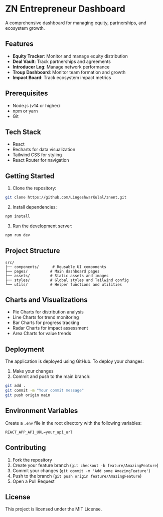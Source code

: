 # ZN Entrepreneur Dashboard

A comprehensive dashboard for managing equity, partnerships, and ecosystem growth.

## Features

- **Equity Tracker**: Monitor and manage equity distribution
- **Deal Vault**: Track partnerships and agreements
- **Introducer Log**: Manage network performance
- **Troup Dashboard**: Monitor team formation and growth
- **Impact Board**: Track ecosystem impact metrics

## Prerequisites

- Node.js (v14 or higher)
- npm or yarn
- Git

## Tech Stack

- React
- Recharts for data visualization
- Tailwind CSS for styling
- React Router for navigation

## Getting Started

1. Clone the repository:
```bash
git clone https://github.com/LingeshwarKulal/znent.git
```

2. Install dependencies:
```bash
npm install
```

3. Run the development server:
```bash
npm run dev
```

## Project Structure

```
src/
├── components/      # Reusable UI components
├── pages/          # Main dashboard pages
├── assets/         # Static assets and images
├── styles/         # Global styles and Tailwind config
└── utils/          # Helper functions and utilities
```

## Charts and Visualizations

- Pie Charts for distribution analysis
- Line Charts for trend monitoring
- Bar Charts for progress tracking
- Radar Charts for impact assessment
- Area Charts for value trends

## Deployment

The application is deployed using GitHub. To deploy your changes:

1. Make your changes
2. Commit and push to the main branch:
```bash
git add .
git commit -m "Your commit message"
git push origin main
```

## Environment Variables

Create a `.env` file in the root directory with the following variables:
```
REACT_APP_API_URL=your_api_url
```

## Contributing

1. Fork the repository
2. Create your feature branch (`git checkout -b feature/AmazingFeature`)
3. Commit your changes (`git commit -m 'Add some AmazingFeature'`)
4. Push to the branch (`git push origin feature/AmazingFeature`)
5. Open a Pull Request

## License

This project is licensed under the MIT License.
